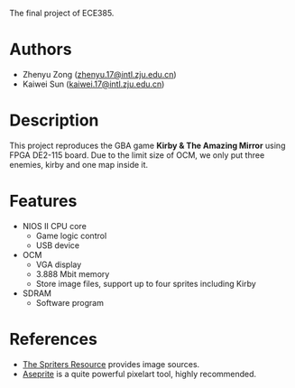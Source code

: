 The final project of ECE385.

# Authors
* Zhenyu Zong (zhenyu.17@intl.zju.edu.cn)
* Kaiwei Sun (kaiwei.17@intl.zju.edu.cn)

# Description
This project reproduces the GBA game **Kirby & The Amazing Mirror** using  FPGA DE2-115 board. Due to the
limit size of OCM, we only put three enemies, kirby and one map inside it.

# Features
* NIOS II CPU core
  * Game logic control
  * USB device
* OCM
  * VGA display
  * 3.888 Mbit memory
  * Store image files, support up to four sprites including Kirby
* SDRAM
  * Software program

# References
* [The Spriters Resource](https://www.spriters-resource.com/game_boy_advance/kirbyandtheamazingmirror/) provides image sources.
* [Aseprite](https://www.aseprite.org/) is a quite powerful pixelart tool, highly recommended.
